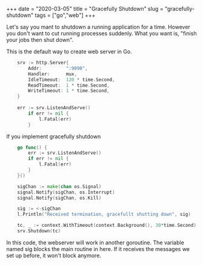 +++ 
date = "2020-03-05"
title = "Gracefully Shutdown"
slug = "gracefully-shutdown" 
tags = ["go","web"]
+++

Let's say you mant to shutdown a running application for a time.
However you don't want to cut running processes suddenly. What you want is, "finish your jobs then shut down".

This is the default way to create web server in Go.

``` go
	srv := http.Server{
		Addr:         ":9090",
		Handler:      mux,
		IdleTimeout:  120 * time.Second,
		ReadTimeout:  1 * time.Second,
		WriteTimeout: 1 * time.Second,
    }
    
    err := srv.ListenAndServe()
		if err != nil {
			l.Fatal(err)
		}
```
If you implement gracefully shutdown

``` go
	go func() {
		err := srv.ListenAndServe()
		if err != nil {
			l.Fatal(err)
		}
	}()

	sigChan := make(chan os.Signal)
	signal.Notify(sigChan, os.Interrupt)
	signal.Notify(sigChan, os.Kill)

	sig := <-sigChan
	l.Println("Received termination, gracefullt shutting down", sig)

	tc, _ := context.WithTimeout(context.Background(), 30*time.Second)
	srv.Shutdown(tc)
```

In this code, the webserver will work in another goroutine. The variable named sig blocks the main 
routine in here. If it receives the messages we set up before, it won't block anymore.